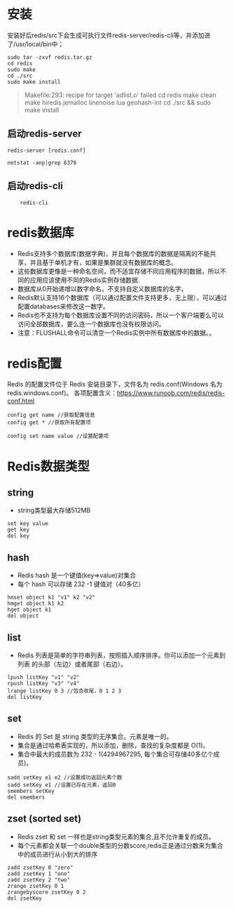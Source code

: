 # 安装
安装好后redis/src下会生成可执行文件redis-server/redis-cli等，并添加进了/usr/local/bin中；

```shell
sudo tar -zxvf redis.tar.gz
cd redis
sudo make
cd ./src
sudo make install 
```
> Makefile:293: recipe for target 'adlist.o' failed
> cd redis
> make clean
> make hiredis jemalloc linenoise lua geohash-int
> cd ./src && sudo make install

## 启动redis-server
```shell
redis-server [redis.conf]

netstat -anp|grep 6379
```
## 启动redis-cli
```shell
    redis-cli
```

# redis数据库
* Redis支持多个数据库(数据字典)，并且每个数据库的数据是隔离的不能共享，并且基于单机才有，如果是集群就没有数据库的概念。
* 这些数据库更像是一种命名空间，而不适宜存储不同应用程序的数据，所以不同的应用应该使用不同的Redis实例存储数据.
* 数据库从0开始递增以数字命名，不支持自定义数据库的名字。
* Redis默认支持16个数据库（可以通过配置文件支持更多，无上限），可以通过配置databases来修改这一数字。
* Redis也不支持为每个数据库设置不同的访问密码，所以一个客户端要么可以访问全部数据库，要么连一个数据库也没有权限访问。
* 注意：FLUSHALL命令可以清空一个Redis实例中所有数据库中的数据。。


# redis配置
Redis 的配置文件位于 Redis 安装目录下，文件名为 redis.conf(Windows 名为 redis.windows.conf)。
各项配置含义：https://www.runoob.com/redis/redis-conf.html
```shell
config get name //获取配置信息
config get * //获取所有配置项

config set name value //设置配置项
```

# Redis数据类型
## string
* string类型最大存储512MB
```shell
set key value
get key
del key
```
## hash
* Redis hash 是一个键值(key=>value)对集合
* 每个 hash 可以存储 232 -1 键值对（40多亿）
```shell
hmset object k1 "v1" k2 "v2"
hmget object k1 k2
hget object k1
del object
```

## list
* Redis 列表是简单的字符串列表，按照插入顺序排序。你可以添加一个元素到列表
的头部（左边）或者尾部（右边）。
```shell
lpush listKey "v1" "v2"
rpush listKey "v3" "v4"
lrange listKey 0 3 //包含收尾，0 1 2 3
del listKey
```

## set
* Redis 的 Set 是 string 类型的无序集合。元素是唯一的。
* 集合是通过哈希表实现的，所以添加，删除，查找的复杂度都是 O(1)。
* 集合中最大的成员数为 232 - 1(4294967295, 每个集合可存储40多亿个成员)。
```shell
sadd setKey e1 e2 //设置成功返回元素个数
sadd setKey e1 //设置已存在元素，返回0
smembers setKey
del smembers
```
## zset (sorted set)
* Redis zset 和 set 一样也是string类型元素的集合,且不允许重复的成员。
* 每个元素都会关联一个double类型的分数score,redis正是通过分数来为集合中的成员进行从小到大的排序
```shell
zadd zsetKey 0 "zero"
zadd zsetKey 1 "one"
zadd zsetKey 2 "two"
zrange zsetKey 0 1
zrangebyscore zsetKey 0 2
del zsetKey
```